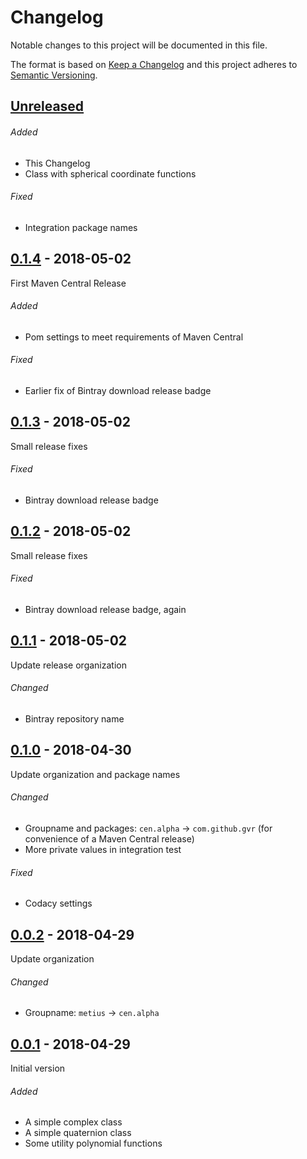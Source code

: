 # Changelog
Notable changes to this project will be documented in this file.

The format is based on [Keep a Changelog](https://keepachangelog.com/en/1.0.0/)
and this project adheres to [Semantic Versioning](https://semver.org/spec/v2.0.0.html).

## [Unreleased]

###### Added
- This Changelog
- Class with spherical coordinate functions

###### Fixed
- Integration package names

## [0.1.4] - 2018-05-02
First Maven Central Release

###### Added
- Pom settings to meet requirements of Maven Central

###### Fixed
- Earlier fix of Bintray download release badge

## [0.1.3] - 2018-05-02
Small release fixes

###### Fixed
- Bintray download release badge

## [0.1.2] - 2018-05-02
Small release fixes

###### Fixed
- Bintray download release badge, again

## [0.1.1] - 2018-05-02
Update release organization

###### Changed
- Bintray repository name

## [0.1.0] - 2018-04-30
Update organization and package names

###### Changed
- Groupname and packages: `cen.alpha` &rarr; `com.github.gvr` (for convenience of a Maven Central release)
- More private values in integration test 

###### Fixed
- Codacy settings

## [0.0.2] - 2018-04-29
Update organization

###### Changed
- Groupname: `metius` &rarr; `cen.alpha`

## [0.0.1] - 2018-04-29
Initial version

###### Added
- A simple complex class
- A simple quaternion class
- Some utility polynomial functions


[Unreleased]: https://github.com/gvr/metius/compare/v0.1.4...HEAD
[0.1.4]: https://github.com/gvr/metius/compare/v0.1.3...v0.1.4
[0.1.3]: https://github.com/gvr/metius/compare/v0.1.2...v0.1.3
[0.1.2]: https://github.com/gvr/metius/compare/v0.1.1...v0.1.2
[0.1.1]: https://github.com/gvr/metius/compare/v0.1.0...v0.1.1
[0.1.0]: https://github.com/gvr/metius/compare/v0.0.2...v0.1.0
[0.0.2]: https://github.com/gvr/metius/compare/v0.0.1...v0.0.2
[0.0.1]: https://github.com/gvr/metius/tree/v0.0.1

